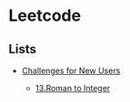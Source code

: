 # Leetcode

## Lists

- [Challenges for New Users](https://leetcode.com/problem-list/challenges-for-new-users/)

  - [13.Roman to Integer](https://leetcode.com/problems/roman-to-integer)
